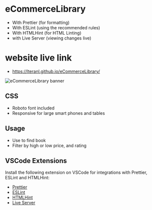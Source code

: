 # eCommerceLibrary

-   With Prettier (for formatting)
-   With ESLint (using the recommended rules)
-   With HTMLHint (for HTML Linting)
-   with Live Server (viewing changes live)

# website live link

-   https://lteranl.github.io/eCommerceLibrary/

![eCommerceLibrary banner](https://media.giphy.com/media/97OunYS52lXknMz0Lx/giphy.gif)

## CSS

-   Roboto font included
-   Responsive for large smart phones and tables

## Usage

-   Use to find book
-   Filter by high or low price, and rating

## VSCode Extensions

Install the following extension on VSCode for integrations with Prettier, ESLint and HTMLHint:

-   [Prettier](https://marketplace.visualstudio.com/items?itemName=esbenp.prettier-vscode)
-   [ESLint](https://marketplace.visualstudio.com/items?itemName=dbaeumer.vscode-eslint)
-   [HTMLHint](https://marketplace.visualstudio.com/items?itemName=mkaufman.HTMLHint)
-   [Live Server](https://marketplace.visualstudio.com/items?itemName=ritwickdey.LiveServer)

